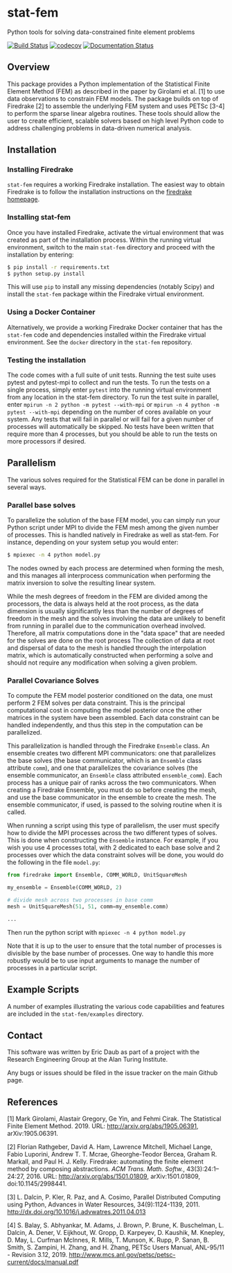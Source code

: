 # stat-fem

Python tools for solving data-constrained finite element problems

[![Build Status](https://travis-ci.com/alan-turing-institute/stat-fem.svg?branch=master)](https://travis-ci.com/alan-turing-institute/stat-fem)
[![codecov](https://codecov.io/gh/alan-turing-institute/stat-fem/branch/master/graph/badge.svg)](https://codecov.io/gh/alan-turing-institute/stat-fem)
[![Documentation Status](https://readthedocs.org/projects/stat-fem/badge/?version=latest)](https://stat-fem.readthedocs.io/en/latest/?badge=latest)

## Overview

This package provides a Python implementation of the Statistical Finite Element Method (FEM) as
described in the paper by Girolami et al. [1] to use data observations to constrain
FEM models. The package builds on top of Firedrake [2] to assemble the underlying FEM system
and uses PETSc [3-4] to perform the sparse linear algebra routines. These tools should allow
the user to create efficient, scalable solvers based on high level Python code to address
challenging problems in data-driven numerical analysis.

## Installation

### Installing Firedrake

`stat-fem` requires a working Firedrake installation. The easiest way to obtain Firedrake is to
follow the installation instructions on the [firedrake homepage](https://www.firedrakeproject.org).

### Installing stat-fem

Once you have installed Firedrake, activate the virtual environment that was created as part of
the installation process. Within the running virtual environment, switch to the main `stat-fem`
directory and proceed with the installation by entering:

```bash
$ pip install -r requirements.txt
$ python setup.py install
```

This will use `pip` to install any missing dependencies (notably Scipy) and install the `stat-fem`
package within the Firedrake virtual environment.

### Using a Docker Container

Alternatively, we provide a working Firedrake Docker container that has the `stat-fem` code
and dependencies installed within the Firedrake virtual environment. See the `docker`
directory in the `stat-fem` repository.

### Testing the installation

The code comes with a full suite of unit tests. Running the test suite uses pytest and pytest-mpi
to collect and run the tests. To run the tests on a single process, simply enter `pytest` into
the running virtual environment from any location in the stat-fem directory. To run the test
suite in parallel, enter `mpirun -n 2 python -m pytest --with-mpi` or
`mpirun -n 4 python -m pytest --with-mpi` depending on the number of cores available on your
system. Any tests that will fail in parallel or will fail for a given number of processes will
automatically be skipped. No tests have been written that require more than 4 processes, but
you should be able to run the tests on more processors if desired.

## Parallelism

The various solves required for the Statistical FEM can be done in parallel in several ways.

### Parallel base solves

To parallelize the solution of the base FEM model, you can simply run your Python script under MPI
to divide the FEM mesh among the given number of processes. This is handled natively in Firedrake
as well as stat-fem. For instance, depending on your system setup you would enter:

```bash
$ mpiexec -n 4 python model.py
```

The nodes owned by each process are determined when forming the mesh, and this manages all interprocess
communication when performing the matrix inversion to solve the resulting linear system.

While the mesh degrees of freedom in the FEM are divided among the processors, the data is always
held at the root process, as the data dimension is usually significantly less than the number
of degrees of freedom in the mesh and the solves involving the data are unlikely to benefit from
running in parallel due to the communication overhead involved. Therefore, all matrix computations
done in the "data space" that are needed for the solves are done on the root process The collection
of data at root and dispersal of data to the mesh is handled through the interpolation matrix, which
is automatically constructed when performing a solve and should not require any modification when
solving a given problem.

### Parallel Covariance Solves

To compute the FEM model posterior conditioned on the data, one must perform 2 FEM solves per data
constraint. This is the principal computational cost in computing the model posterior once the
other matrices in the system have been assembled. Each data constraint can be handled independently,
and thus this step in the computation can be parallelized.

This parallelization is handled through the Firedrake `Ensemble` class. An ensemble creates
two different MPI communicators: one that parallelizes the base solves (the base communicator,
which is an `Ensemble` class attribute `comm`), and one that parallelizes the covariance solves
(the ensemble communicator, an `Ensemble` class attributed `ensemble_comm`). Each process has a
unique pair of ranks across the two communicators. When creating a Firedrake Ensemble, you must
do so before creating the mesh, and use the base communicator in the ensemble to create the mesh.
The ensemble communicator, if used, is passed to the solving routine when it is called.

When running a script using this type of parallelism, the user must specify how to divide the
MPI processes across the two different types of solves. This is done when constructing the
`Ensemble` instance. For example, if you wish you use 4 processes total, with 2 dedicated to each
base solve and 2 processes over which the data constraint solves will be done, you would do the
following in the file `model.py`:

```python
from firedrake import Ensemble, COMM_WORLD, UnitSquareMesh

my_ensemble = Ensemble(COMM_WORLD, 2)

# divide mesh across two processes in base comm
mesh = UnitSquareMesh(51, 51, comm=my_ensemble.comm)

...
```

Then run the python script with `mpiexec -n 4 python model.py`

Note that it is up to the user to ensure that the total number of processes is divisible by the base
number of processes. One way to handle this more robustly would be to use input arguments to manage
the number of processes in a particular script.

## Example Scripts

A number of examples illustrating the various code capabilities and features are included in
the `stat-fem/examples` directory.

## Contact

This software was written by Eric Daub as part of a project with the Research Engineering Group at the
Alan Turing Institute.

Any bugs or issues should be filed in the issue tracker on the main Github page.

## References

[1] Mark Girolami, Alastair Gregory, Ge Yin, and Fehmi Cirak. The Statistical Finite Element
    Method. 2019. URL: http://arxiv.org/abs/1905.06391, arXiv:1905.06391.

[2] Florian Rathgeber, David A. Ham, Lawrence Mitchell, Michael Lange, Fabio Luporini,
    Andrew T. T. Mcrae, Gheorghe-Teodor Bercea, Graham R. Markall, and Paul H. J. Kelly.
    Firedrake: automating the finite element method by composing abstractions. *ACM Trans.
    Math. Softw.*, 43(3):24:1–24:27, 2016. URL: http://arxiv.org/abs/1501.01809,
    arXiv:1501.01809, doi:10.1145/2998441.

[3] L. Dalcin, P. Kler, R. Paz, and A. Cosimo, Parallel Distributed Computing using Python,
    Advances in Water Resources, 34(9):1124-1139, 2011.
    http://dx.doi.org/10.1016/j.advwatres.2011.04.013

[4] S. Balay, S. Abhyankar, M. Adams, J. Brown, P. Brune, K. Buschelman, L. Dalcin, A. Dener,
    V. Eijkhout, W. Gropp, D. Karpeyev, D. Kaushik, M. Knepley, D. May, L. Curfman McInnes,
    R. Mills, T. Munson, K. Rupp, P. Sanan, B. Smith, S. Zampini, H. Zhang, and H. Zhang,
    PETSc Users Manual, ANL-95/11 - Revision 3.12, 2019.
    http://www.mcs.anl.gov/petsc/petsc-current/docs/manual.pdf
